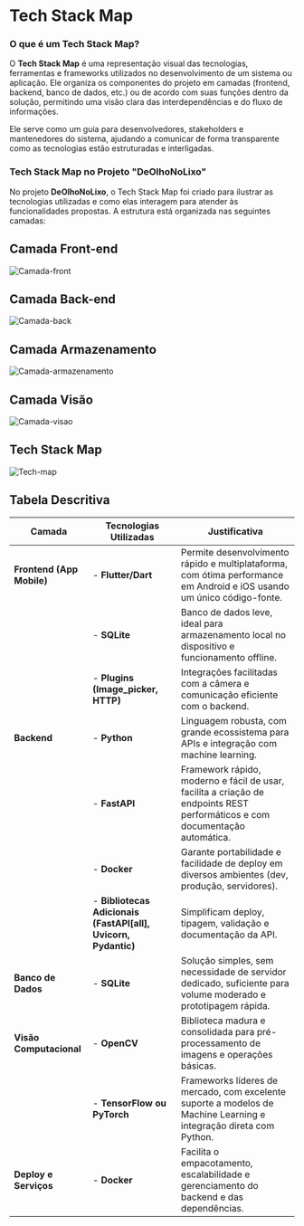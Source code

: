 
# Tech Stack Map
### **O que é um Tech Stack Map?**

O **Tech Stack Map** é uma representação visual das tecnologias, ferramentas e frameworks utilizados no desenvolvimento de um sistema ou aplicação. Ele organiza os componentes do projeto em camadas (frontend, backend, banco de dados, etc.) ou de acordo com suas funções dentro da solução, permitindo uma visão clara das interdependências e do fluxo de informações.

Ele serve como um guia para desenvolvedores, stakeholders e mantenedores do sistema, ajudando a comunicar de forma transparente como as tecnologias estão estruturadas e interligadas.

### **Tech Stack Map no Projeto "DeOlhoNoLixo"**

No projeto **DeOlhoNoLixo**, o Tech Stack Map foi criado para ilustrar as tecnologias utilizadas e como elas interagem para atender às funcionalidades propostas. A estrutura está organizada nas seguintes camadas:
                                      

## Camada Front-end
![Camada-front](https://github.com/user-attachments/assets/42d194ad-4161-4fa3-b52a-667f58c1422b)

## Camada Back-end
![Camada-back](https://github.com/user-attachments/assets/7c9d23ba-94fa-4a75-8c20-6bd82fcce6fc)

## Camada Armazenamento
![Camada-armazenamento](https://github.com/user-attachments/assets/36f8235e-123b-4878-9f6c-788afad27780)

## Camada Visão
![Camada-visao](https://github.com/user-attachments/assets/7df24dea-63f3-47a2-bbb9-897427d9385b)

## Tech Stack Map
![Tech-map](https://github.com/user-attachments/assets/3f694bb7-48af-4f53-8c99-ddc897582e17)

## Tabela Descritiva

| **Camada**              | **Tecnologias Utilizadas**                                                                 | **Justificativa**                                                                                                            |
|-------------------------|-------------------------------------------------------------------------------------------|-----------------------------------------------------------------------------------------------------------------------------|
| **Frontend (App Mobile)** | - **Flutter/Dart**                                                                       | Permite desenvolvimento rápido e multiplataforma, com ótima performance em Android e iOS usando um único código-fonte.       |
|                         | - **SQLite**                                                                              | Banco de dados leve, ideal para armazenamento local no dispositivo e funcionamento offline.                                  |
|                         | - **Plugins (Image_picker, HTTP)**                                                        | Integrações facilitadas com a câmera e comunicação eficiente com o backend.                                                  |
| **Backend**             | - **Python**                                                                              | Linguagem robusta, com grande ecossistema para APIs e integração com machine learning.                                       |
|                         | - **FastAPI**                                                                             | Framework rápido, moderno e fácil de usar, facilita a criação de endpoints REST performáticos e com documentação automática.  |
|                         | - **Docker**                                                                              | Garante portabilidade e facilidade de deploy em diversos ambientes (dev, produção, servidores).                              |
|                         | - **Bibliotecas Adicionais (FastAPI[all], Uvicorn, Pydantic)**                             | Simplificam deploy, tipagem, validação e documentação da API.                                                                |
| **Banco de Dados**      | - **SQLite**                                                                              | Solução simples, sem necessidade de servidor dedicado, suficiente para volume moderado e prototipagem rápida.                |
| **Visão Computacional** | - **OpenCV**                                                                              | Biblioteca madura e consolidada para pré-processamento de imagens e operações básicas.                                       |
|                         | - **TensorFlow ou PyTorch**                                                               | Frameworks líderes de mercado, com excelente suporte a modelos de Machine Learning e integração direta com Python.           |
| **Deploy e Serviços**   | - **Docker**                                                                              | Facilita o empacotamento, escalabilidade e gerenciamento do backend e das dependências.
